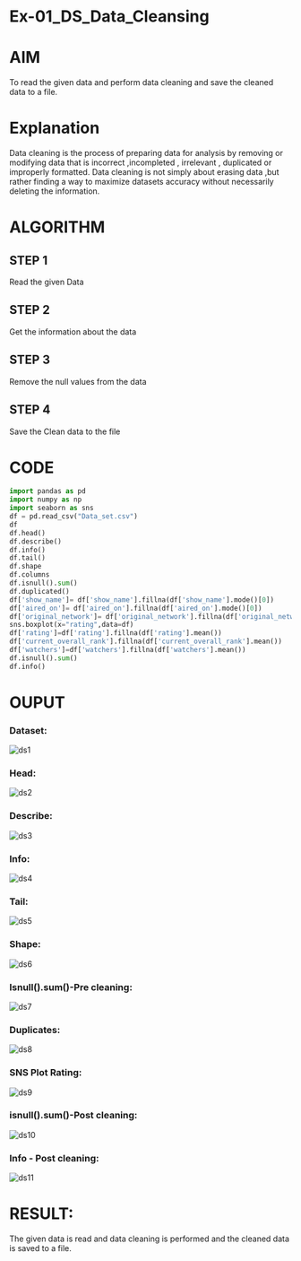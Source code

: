 # Ex-01_DS_Data_Cleansing
# AIM
To read the given data and perform data cleaning and save the cleaned data to a file.

# Explanation
Data cleaning is the process of preparing data for analysis by removing or modifying data that is incorrect ,incompleted , irrelevant , duplicated or improperly formatted. Data cleaning is not simply about erasing data ,but rather finding a way to maximize datasets accuracy without necessarily deleting the information.

# ALGORITHM
## STEP 1
Read the given Data

## STEP 2
Get the information about the data

## STEP 3
Remove the null values from the data

## STEP 4
Save the Clean data to the file

# CODE
```py
import pandas as pd
import numpy as np
import seaborn as sns
df = pd.read_csv("Data_set.csv")
df
df.head()
df.describe()
df.info()
df.tail()
df.shape
df.columns
df.isnull().sum()
df.duplicated()
df['show_name']= df['show_name'].fillna(df['show_name'].mode()[0])
df['aired_on']= df['aired_on'].fillna(df['aired_on'].mode()[0])
df['original_network']= df['original_network'].fillna(df['original_network'].mode()[0])
sns.boxplot(x="rating",data=df)
df['rating']=df['rating'].fillna(df['rating'].mean())
df['current_overall_rank'].fillna(df['current_overall_rank'].mean())
df['watchers']=df['watchers'].fillna(df['watchers'].mean())
df.isnull().sum()
df.info()
```
# OUPUT
### Dataset:
![ds1](https://user-images.githubusercontent.com/93427254/189977182-f0a05305-4ed3-43bf-aed6-893194ea0aef.png)

### Head:
![ds2](https://user-images.githubusercontent.com/93427254/189977238-5458362e-109b-45b8-99f6-487b98ba3722.png)

### Describe:
![ds3](https://user-images.githubusercontent.com/93427254/189977232-5139f6ad-663d-4b95-831b-b95ad888c5be.png)

### Info:
![ds4](https://user-images.githubusercontent.com/93427254/189977228-40d02e24-22a7-4fa5-96e4-c26077bbb5d2.png)

### Tail:
![ds5](https://user-images.githubusercontent.com/93427254/189977225-6276307e-bacd-470e-9fb1-c50b974611e8.png)

### Shape:
![ds6](https://user-images.githubusercontent.com/93427254/189977222-545bb6b9-9dc9-4c2c-9fbd-f52f45579540.png)

### Isnull().sum()-Pre cleaning:
![ds7](https://user-images.githubusercontent.com/93427254/189977215-66ad1501-55ac-4cc5-a7e0-3f06ed1a0415.png)

### Duplicates:
![ds8](https://user-images.githubusercontent.com/93427254/189977211-4b5e629a-27ef-4605-930f-88eb6ff6f35f.png)

### SNS Plot Rating:
![ds9](https://user-images.githubusercontent.com/93427254/189977206-0910c310-3878-4476-ac77-6356f72fb93c.png)

### isnull().sum()-Post cleaning:
![ds10](https://user-images.githubusercontent.com/93427254/189977201-cc8cdd99-88a4-4e9e-a647-f197fab4bc70.png)

### Info - Post cleaning:
![ds11](https://user-images.githubusercontent.com/93427254/189977196-c8bf1c8d-6f86-4371-b713-1d8c297f60fa.png)

# RESULT:
The given data is read and data cleaning is performed and the cleaned data is saved to a file.
